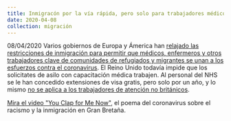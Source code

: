 ```yaml
---
title: Inmigracón por la vía rápida, pero solo para trabajadores médicos
date: 2020-04-08
collection: migración
---
```


08/04/2020 Varios gobiernos de Europa y Ámerica han [relajado las restricciones de inmigración para permitir que médicos, enfermeros y otros trabajadores clave de comunidades de refugiados y migrantes se unan a los esfuerzos contra el coronavirus](https://www.theguardian.com/global-development/2020/apr/08/the-nhs-needs-them-uk-urged-to-join-countries-mobilising-migrant-medics). El Reino Unido todavía impide que los solicitates de asilo con capacitación médica trabajen. Al personal del NHS se le han concedido extensiones de visa gratis, pero solo por un año, y lo mismo [no se aplica a los trabajadores de atención no británicos](https://www.independent.co.uk/news/uk/home-news/coronavirus-nhs-visa-extensions-uk-doctors-nurses-a9444056.html).

[Mira el video "You Clap for Me Now"](https://www.theguardian.com/global/video/2020/apr/15/you-clap-for-me-now-the-coronavirus-poem-on-racism-and-immigration-in-britain-video), el poema del coronavirus sobre el racismo y la inmigración en Gran Bretaña.

<!-- more -->
